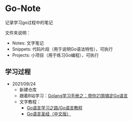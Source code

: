 # Go-Note
 记录学习go过程中的笔记

文件夹说明：

- Notes: 文字笔记
- Snippets: 代码片段（用于说明Go语法特性），可执行
- Projects: 小项目（用于练习Go编程），可执行

## 学习过程

- 2021/09/24 
  - 新建仓库
  - 跟着B站学习：[Golang学习手册之：带你21周搞定Go语言](https://www.bilibili.com/video/BV16E411H7og)
  - 文字教程：
    - [Go语言学习之路/Go语言教程](https://www.liwenzhou.com/posts/Go/golang-menu/)
    - [Go语言圣经（中文版）](https://books.studygolang.com/gopl-zh/)